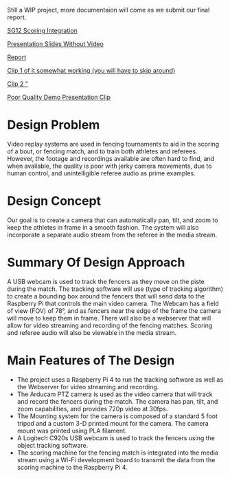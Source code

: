 Still a WIP project, more documentaion will come as we submit our final report.

[SG12 Scoring Integration](https://github.com/UAHFencingClub/SG12_SerialInterface)

[Presentation Slides Without Video](https://files.kn4vhm.com/FencingVideoTrackerResources/FinalPresention.pdf)

[Report](https://files.kn4vhm.com/FencingVideoTrackerResources/FinalReport.pdf)

[Clip 1 of it somewhat working (you will have to skip around)](https://www.youtube.com/watch?v=ooR0VwDBqUM)

[Clip 2 "](https://www.youtube.com/watch?v=wDaxYfE9l1I)

[Poor Quality Demo Presentation Clip](https://files.kn4vhm.com/FencingVideoTrackerResources/EE494_Demo_ForPublicRelease.mp4)

# Design Problem

Video replay systems are used in fencing tournaments to aid in the scoring of a bout, or fencing match, and to train both athletes and referees. However, the footage and recordings available are often hard to find, and when available, the quality is poor with jerky camera movements, due to human control, and unintelligible referee audio as prime examples.


# Design Concept

Our goal is to create a camera that can automatically pan, tilt, and zoom to keep the athletes in frame in a smooth fashion. The system will also incorporate a separate audio stream from the referee in the media stream.


# Summary Of Design Approach

A USB webcam is used to track the fencers as they move on the piste during the match. The tracking software will use (type of tracking algorithm) to create a bounding box around the fencers that will send data to the Raspberry Pi that controls the main video camera. The Webcam has a field of view (FOV) of 78°, and as fencers near the edge of the frame the camera will move to keep them in frame. There will also be a webserver that will allow for video streaming and recording of the fencing matches. Scoring and referee audio will also be viewable in the media stream.


# Main Features of The Design

- The project uses a Raspberry Pi 4 to run the tracking software as well as the Webserver for video streaming and recording. 
- The Arducam PTZ camera is used as the video camera that will track and record the fencers during the match. The camera has pan, tilt, and zoom capabilities, and provides 720p video at 30fps.
- The Mounting system for the camera is composed of a standard 5 foot tripod and a custom 3-D printed mount for the camera. The camera mount was printed using PLA filament.
- A Logitech C920s USB webcam is used to track the fencers using the object tracking software.
- The scoring machine for the fencing match is integrated into the media stream using a Wi-Fi development board to transmit the data from the scoring machine to the Raspberry Pi 4.
